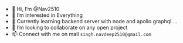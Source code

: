 - 👋 Hi, I’m @Nav2510
- 👀 I’m interested in Everything
- 🌱 Currently learning backend server with node and apollo graphql ...
- 💞️ I’m looking to collaborate on any open project
- 📫 Connect with me on mail `singh.navdeep2510@gmail.com`

<!---
Nav2510/Nav2510 is a ✨ special ✨ repository because its `README.md` (this file) appears on your GitHub profile.
You can click the Preview link to take a look at your changes.
--->
